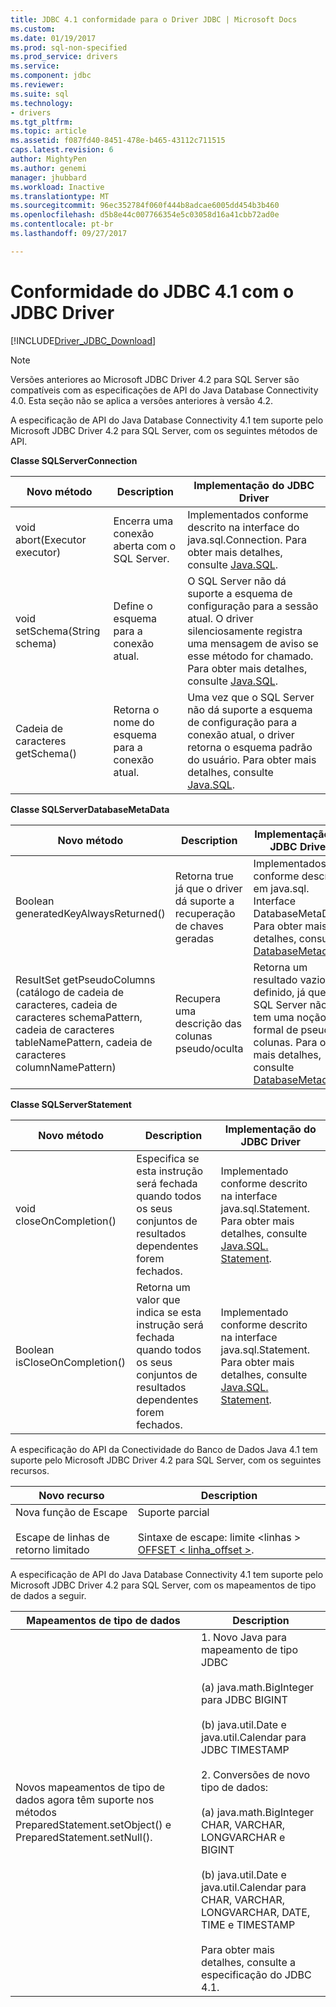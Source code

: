 ```yaml
---
title: JDBC 4.1 conformidade para o Driver JDBC | Microsoft Docs
ms.custom: 
ms.date: 01/19/2017
ms.prod: sql-non-specified
ms.prod_service: drivers
ms.service: 
ms.component: jdbc
ms.reviewer: 
ms.suite: sql
ms.technology:
- drivers
ms.tgt_pltfrm: 
ms.topic: article
ms.assetid: f087fd40-8451-478e-b465-43112c711515
caps.latest.revision: 6
author: MightyPen
ms.author: genemi
manager: jhubbard
ms.workload: Inactive
ms.translationtype: MT
ms.sourcegitcommit: 96ec352784f060f444b8adcae6005dd454b3b460
ms.openlocfilehash: d5b8e44c007766354e5c03058d16a41cbb72ad0e
ms.contentlocale: pt-br
ms.lasthandoff: 09/27/2017

---
```

# <a name="jdbc-41-compliance-for-the-jdbc-driver"></a>Conformidade do JDBC 4.1 com o JDBC Driver
[!INCLUDE[Driver_JDBC_Download](../../includes/driver_jdbc_download.md)]

    
> [!NOTE]  
>  Versões anteriores ao Microsoft JDBC Driver 4.2 para SQL Server são compatíveis com as especificações de API do Java Database Connectivity 4.0. Esta seção não se aplica a versões anteriores à versão 4.2.  
  
 A especificação de API do Java Database Connectivity 4.1 tem suporte pelo Microsoft JDBC Driver 4.2 para SQL Server, com os seguintes métodos de API.  
  
 **Classe SQLServerConnection**  
  
|Novo método|Description|Implementação do JDBC Driver|  
|----------------|-----------------|--------------------------------|  
|void abort(Executor executor)|Encerra uma conexão aberta com o SQL Server.|Implementados conforme descrito na interface do java.sql.Connection. Para obter mais detalhes, consulte [Java.SQL](http://docs.oracle.com/javase/7/docs/api/java/sql/Connection.html).|  
|void setSchema(String schema)|Define o esquema para a conexão atual.|O SQL Server não dá suporte a esquema de configuração para a sessão atual. O driver silenciosamente registra uma mensagem de aviso se esse método for chamado. Para obter mais detalhes, consulte [Java.SQL](http://docs.oracle.com/javase/7/docs/api/java/sql/Connection.html).|  
|Cadeia de caracteres getSchema()|Retorna o nome do esquema para a conexão atual.|Uma vez que o SQL Server não dá suporte a esquema de configuração para a conexão atual, o driver retorna o esquema padrão do usuário. Para obter mais detalhes, consulte [Java.SQL](http://docs.oracle.com/javase/7/docs/api/java/sql/Connection.html).|  
  
 **Classe SQLServerDatabaseMetaData**  
  
|Novo método|Description|Implementação do JDBC Driver|  
|----------------|-----------------|--------------------------------|  
|Boolean generatedKeyAlwaysReturned()|Retorna true já que o driver dá suporte a recuperação de chaves geradas|Implementados conforme descrito em java.sql. Interface DatabaseMetaData. Para obter mais detalhes, consulte [DatabaseMetadata](http://docs.oracle.com/javase/7/docs/api/java/sql/DatabaseMetaData.html).|  
|ResultSet getPseudoColumns (catálogo de cadeia de caracteres, cadeia de caracteres schemaPattern, cadeia de caracteres tableNamePattern, cadeia de caracteres columnNamePattern)|Recupera uma descrição das colunas pseudo/oculta|Retorna um resultado vazio definido, já que o SQL Server não tem uma noção formal de pseudo colunas. Para obter mais detalhes, consulte [DatabaseMetadata](http://docs.oracle.com/javase/7/docs/api/java/sql/DatabaseMetaData.html).|  
  
 **Classe SQLServerStatement**  
  
|Novo método|Description|Implementação do JDBC Driver|  
|----------------|-----------------|--------------------------------|  
|void closeOnCompletion()|Especifica se esta instrução será fechada quando todos os seus conjuntos de resultados dependentes forem fechados.|Implementado conforme descrito na interface java.sql.Statement. Para obter mais detalhes, consulte [Java.SQL. Statement](http://docs.oracle.com/javase/7/docs/api/java/sql/Statement.html).|  
|Boolean isCloseOnCompletion()|Retorna um valor que indica se esta instrução será fechada quando todos os seus conjuntos de resultados dependentes forem fechados.|Implementado conforme descrito na interface java.sql.Statement. Para obter mais detalhes, consulte [Java.SQL. Statement](http://docs.oracle.com/javase/7/docs/api/java/sql/Statement.html).|  
  
 A especificação do API da Conectividade do Banco de Dados Java 4.1 tem suporte pelo Microsoft JDBC Driver 4.2 para SQL Server, com os seguintes recursos.  
  
|Novo recurso|Description|  
|-----------------|-----------------|  
|Nova função de Escape<br /><br /> Escape de linhas de retorno limitado|Suporte parcial<br /><br /> Sintaxe de escape: limite \<linhas > [OFFSET < linha_offset >](using-sql-escape-sequences.md).|  
  
 A especificação de API do Java Database Connectivity 4.1 tem suporte pelo Microsoft JDBC Driver 4.2 para SQL Server, com os mapeamentos de tipo de dados a seguir.  
  
|Mapeamentos de tipo de dados|Description|  
|------------------------|-----------------|  
|Novos mapeamentos de tipo de dados agora têm suporte nos métodos PreparedStatement.setObject() e PreparedStatement.setNull().|1. Novo Java para mapeamento de tipo JDBC<br /><br /> (a) java.math.BigInteger para JDBC BIGINT<br /><br /> (b) java.util.Date e java.util.Calendar para JDBC TIMESTAMP<br /><br /> 2. Conversões de novo tipo de dados:<br /><br /> (a) java.math.BigInteger CHAR, VARCHAR, LONGVARCHAR e BIGINT<br /><br /> (b) java.util.Date e java.util.Calendar para CHAR, VARCHAR, LONGVARCHAR, DATE, TIME e TIMESTAMP<br /><br /> Para obter mais detalhes, consulte a especificação do JDBC 4.1.|  
  
  

